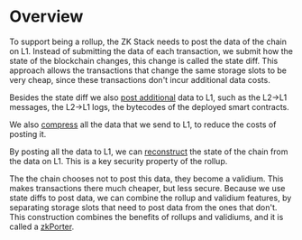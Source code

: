 # Overview

To support being a rollup, the ZK Stack needs to post the data of the chain on L1. Instead of submitting the data of
each transaction, we submit how the state of the blockchain changes, this change is called the state diff. This approach
allows the transactions that change the same storage slots to be very cheap, since these transactions don't incur
additional data costs.

Besides the state diff we also [post additional](./pubdata.md) data to L1, such as the L2->L1 messages, the L2->L1
logs, the bytecodes of the deployed smart contracts.

We also [compress](./compression.md) all the data that we send to L1, to reduce the costs of posting it.

By posting all the data to L1, we can [reconstruct](./reconstruction.md) the state of the chain from the data on L1.
This is a key security property of the rollup.

The the chain chooses not to post this data, they become a validium. This makes transactions there much cheaper, but
less secure. Because we use state diffs to post data, we can combine the rollup and validium features, by separating
storage slots that need to post data from the ones that don't. This construction combines the benefits of rollups and
validiums, and it is called a [zkPorter](./validium_zk_porter.md).
